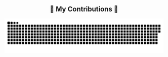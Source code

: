 
<div align="center">
  <h2>🐍 My Contributions 🐍</h2>
<picture>
  <source
    media="(prefers-color-scheme: dark)"
    srcset="https://github.com/Anshuprem/Anshuprem/blob/main/github-user-contribution%20(1).svg"
  />
  <source
    media="(prefers-color-scheme: light)"
    srcset="https://github.com/Anshuprem/Anshuprem/blob/main/github-user-contribution%20(1).svg"
  />
  <img
    alt="github contribution grid snake animation"
    src="https://github.com/Anshuprem/Anshuprem/blob/main/github-user-contribution%20(1).svg"
  />
</picture>



